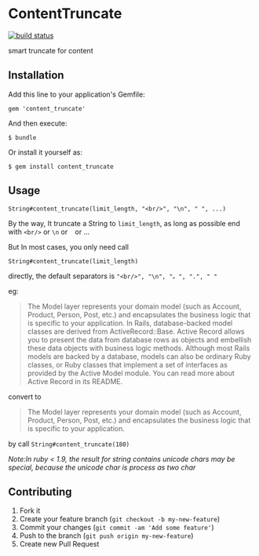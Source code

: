 # ContentTruncate

[![build status](https://secure.travis-ci.org/zlx/content-truncate.png)](https://travis-ci.org/zlx/content-truncate)

smart truncate for content

## Installation

Add this line to your application's Gemfile:

    gem 'content_truncate'

And then execute:

    $ bundle

Or install it yourself as:

    $ gem install content_truncate

## Usage

    String#content_truncate(limit_length, "<br/>", "\n", " ", ...)

By the way, It truncate a String to `limit_length`, as long as possible end with `<br/>` or `\n` or ` `  or ...

But In most cases, you only need call 

    String#content_truncate(limit_length)

directly, the default separators is `"<br/>", "\n", "。", ".", " "`

eg:

> The Model layer represents your domain model (such as Account, Product, Person, Post, etc.) and encapsulates the business logic that is specific to your application. In Rails, database-backed model classes are derived from ActiveRecord::Base. Active Record allows you to present the data from database rows as objects and embellish these data objects with business logic methods. Although most Rails models are backed by a database, models can also be ordinary Ruby classes, or Ruby classes that implement a set of interfaces as provided by the Active Model module. You can read more about Active Record in its README.

convert to

> The Model layer represents your domain model (such as Account, Product, Person, Post, etc.) and encapsulates the business logic that is specific to your application.

by call `String#content_truncate(180)`

*Note:In ruby < 1.9, the result for string contains unicode chars may be special, because the unicode char is process as two char*

## Contributing

1. Fork it
2. Create your feature branch (`git checkout -b my-new-feature`)
3. Commit your changes (`git commit -am 'Add some feature'`)
4. Push to the branch (`git push origin my-new-feature`)
5. Create new Pull Request
